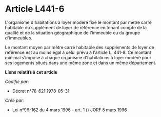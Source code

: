 # Article L441-6

L'organisme d'habitations à loyer modéré fixe le montant par mètre carré habitable du supplément de loyer de référence en
tenant compte de la qualité et de la situation géographique de l'immeuble ou du groupe d'immeubles.

Le montant moyen par mètre carré habitable des suppléments de loyer de référence est au moins égal à celui prévu à l'article
L. 441-8. Ce montant minimal s'impose à chaque organisme d'habitations à loyer modéré pour ses logements situés dans une même
zone et dans un même département.

**Liens relatifs à cet article**

_Codifié par_:

  - Décret n°78-621 1978-05-31

_Créé par_:

  - Loi n°96-162 du 4 mars 1996 - art. 1 () JORF 5 mars 1996
